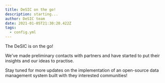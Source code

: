 ```yaml
---
title: DeSIC on the go!
description: starting...
author: DeSIC team
date: 2021-01-05T21:30:20.422Z
tags:
  - config.yml
---
```

The DeSIC is on the go!

We've made preliminary contacts with partners and have started to put their insights and our ideas to practise.

Stay tuned for more updates on the implementation of an open-source data management system built with they interested communities!